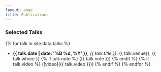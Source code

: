 ```yaml
---
layout: page
title: Publications   
---
```


### Selected Talks 
{% for talk in site.data.talks %} 
* **{{ talk.date | date: '%B %d, %Y' }}**, *{{ talk.title }}*. {{ talk.venue}}, {{ talk.where }}
{% if talk.note %} ({{ talk.note }}) {% endif %}
{% if talk.video %} ([video]({{ talk.video }})) {% endif %}
{% endfor %} 



